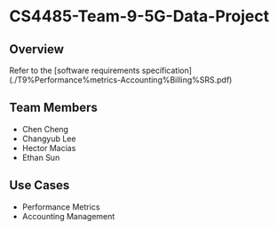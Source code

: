 # CS4485-Team-9-5G-Data-Project

## Overview
Refer to the [software requirements specification] (./T9%Performance%metrics-Accounting%Billing%SRS.pdf)

## Team Members
* Chen Cheng
* Changyub Lee
* Hector Macias
* Ethan Sun

## Use Cases
* Performance Metrics
* Accounting Management
